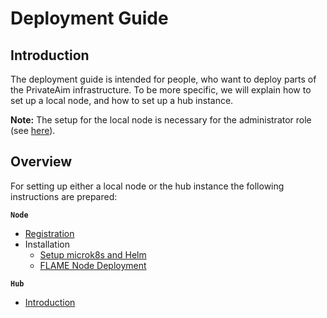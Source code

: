 # Deployment Guide

## Introduction
The deployment guide is intended for people, who want to deploy parts of the PrivateAim infrastructure.
To be more specific, we will explain how to set up a local node, and how to set up a hub instance.

**Note:** The setup for the local node is necessary for the administrator role (see [here](./node-registration)).

## Overview
For setting up either a local node or the hub instance the following instructions are prepared:

**``Node``**
- [Registration](./node-registration)
- Installation
    -  [Setup microk8s and Helm](./microk8s-quickstart)
    -  [FLAME Node Deployment](./node-installation)

**`Hub`**
- [Introduction](./hub-introduction)
